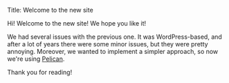 Title: Welcome to the new site

Hi! Welcome to the new site! We hope you like it!

We had several issues with the previous one. It was WordPress-based, and after a lot of years there were some minor issues, but they were pretty annoying. Moreover, we wanted to implement a simpler approach, so now we're using [Pelican](https://blog.getpelican.com).

Thank you for reading!
